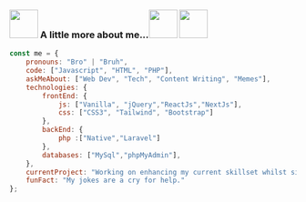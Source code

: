 ### <img src="https://i.giphy.com/media/v1.Y2lkPTc5MGI3NjExaHdqcDZqb3RwNTV2MjEwczN0Z2xpNnFhODRtaGhkOHFjdGFyOXdxMiZlcD12MV9pbnRlcm5hbF9naWZfYnlfaWQmY3Q9cw/F7m2ZIgR06LRiamtXy/giphy.gif" width="50"> A little more about me...<img src="https://i.giphy.com/media/v1.Y2lkPTc5MGI3NjExb3czbXZqYnEwY2Ntam43NzBncHJiN2c4bGQxZzlxcDNxdG1tMnkxbCZlcD12MV9pbnRlcm5hbF9naWZfYnlfaWQmY3Q9cw/D15IEIRszu2sM/giphy.gif" width="50"> <img src="https://i.giphy.com/media/v1.Y2lkPTc5MGI3NjExZjJqcmc3bXYwbWNwaXNjMGRvZ2J6eTFlNXhrY2lucnl0bDJkb3ZqMyZlcD12MV9pbnRlcm5hbF9naWZfYnlfaWQmY3Q9cw/Fip8eKJllylr5UI4kz/giphy.gif" width="50">
```javascript
const me = {
    pronouns: "Bro" | "Bruh",
    code: ["Javascript", "HTML", "PHP"],
    askMeAbout: ["Web Dev", "Tech", "Content Writing", "Memes"],
    technologies: {
        frontEnd: {
            js: ["Vanilla", "jQuery","ReactJs","NextJs"],
            css: ["CSS3", "Tailwind", "Bootstrap"]
        },
        backEnd: {
            php :["Native","Laravel"]
        },
        databases: ["MySql","phpMyAdmin"],
    },
    currentProject: "Working on enhancing my current skillset whilst simultaneously looking for new opportunities.",
    funFact: "My jokes are a cry for help."
};
```
